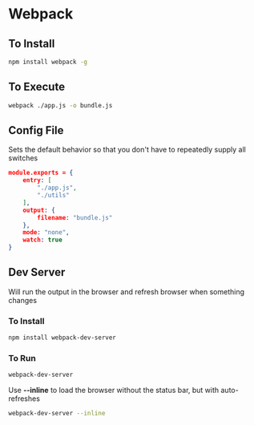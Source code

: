 # Webpack


## To Install

```sh
npm install webpack -g
```

## To Execute

```sh
webpack ./app.js -o bundle.js
```

## Config File

Sets the default behavior so that you don't have to repeatedly supply all switches

```json
module.exports = {
    entry: [
        "./app.js",
        "./utils"
    ],
    output: {
        filename: "bundle.js"
    },
    mode: "none",
    watch: true
}
```

## Dev Server

Will run the output in the browser and refresh browser when something changes

### To Install

```sh
npm install webpack-dev-server
```

### To Run

```sh
webpack-dev-server
```
Use **--inline** to load the browser without the status bar, but with auto-refreshes

```sh
webpack-dev-server --inline
```